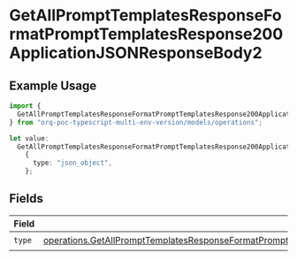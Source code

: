 # GetAllPromptTemplatesResponseFormatPromptTemplatesResponse200ApplicationJSONResponseBody2

## Example Usage

```typescript
import {
  GetAllPromptTemplatesResponseFormatPromptTemplatesResponse200ApplicationJSONResponseBody2,
} from "orq-poc-typescript-multi-env-version/models/operations";

let value:
  GetAllPromptTemplatesResponseFormatPromptTemplatesResponse200ApplicationJSONResponseBody2 =
    {
      type: "json_object",
    };
```

## Fields

| Field                                                                                                                                                                                                                                                          | Type                                                                                                                                                                                                                                                           | Required                                                                                                                                                                                                                                                       | Description                                                                                                                                                                                                                                                    |
| -------------------------------------------------------------------------------------------------------------------------------------------------------------------------------------------------------------------------------------------------------------- | -------------------------------------------------------------------------------------------------------------------------------------------------------------------------------------------------------------------------------------------------------------- | -------------------------------------------------------------------------------------------------------------------------------------------------------------------------------------------------------------------------------------------------------------- | -------------------------------------------------------------------------------------------------------------------------------------------------------------------------------------------------------------------------------------------------------------- |
| `type`                                                                                                                                                                                                                                                         | [operations.GetAllPromptTemplatesResponseFormatPromptTemplatesResponse200ApplicationJSONResponseBodyItems3VersionsType](../../models/operations/getallprompttemplatesresponseformatprompttemplatesresponse200applicationjsonresponsebodyitems3versionstype.md) | :heavy_check_mark:                                                                                                                                                                                                                                             | N/A                                                                                                                                                                                                                                                            |
